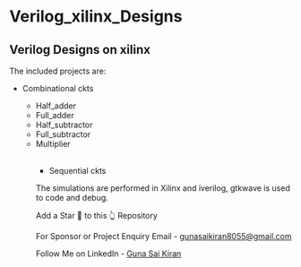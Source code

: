 # Verilog_xilinx_Designs
<h2>Verilog Designs on xilinx</h2>
The included projects are:
<ul>
<li>Combinational ckts</li>
  <ul>
  <li>Half_adder</li>
  <li>Full_adder</li>
  <li>Half_subtractor</li>
  <li>Full_subtractor</li>
  <li>Multiplier</li>
  <ul><br>
  

<li>Sequential ckts</li>



</ul>

The simulations are performed in Xilinx and iverilog, gtkwave is used to code and debug.

Add a Star 🌟 to this 👆 Repository


For Sponsor or Project Enquiry
Email - gunasaikiran8055@gmail.com

Follow Me on
LinkedIn - <a href="https://www.linkedin.com/in/guna-sai-kiran-b526a2220/">Guna Sai Kiran</a>

